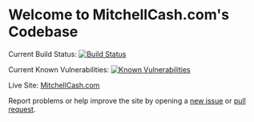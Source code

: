 # Welcome to MitchellCash.com's Codebase

Current Build Status: [![Build Status](https://travis-ci.com/MitchellCash/MitchellCash.com.svg?branch=master)](https://travis-ci.com/MitchellCash/MitchellCash.com)

Current Known Vulnerabilities: [![Known Vulnerabilities](https://snyk.io/test/github/mitchellcash/mitchellcash.com/badge.svg)](https://snyk.io/test/github/mitchellcash/mitchellcash.com)

Live Site: [MitchellCash.com](https://mitchellcash.com)

Report problems or help improve the site by opening a [new issue](https://github.com/mitchellcash/mitchellcash.com/issues/new) or [pull request](https://github.com/mitchellcash/mitchellcash.com/compare).
